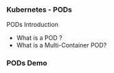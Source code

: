 ### Kubernetes - PODs
PODs Introduction
- What is a POD ?
- What is a Multi-Container POD?

### PODs Demo

